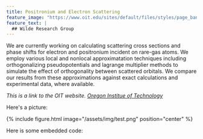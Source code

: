```yaml
---
title: Positronium and Electron Scattering
feature_image: "https://www.oit.edu/sites/default/files/styles/page_banner/public/2020-06/default-page-banner.png?h=10315cc0&itok=9yyqT75s"
feature_text: |
  ## Wilde Research Group
---
```


We are currently working on calculating scattering cross sections and phase shifts for electron and positronium incident on rare-gas atoms. We employ various local and nonlocal approximatation techniques including orthogonalizing pseudopotentials and lagrange multiplier methods to simulate the effect of orthogonality between scattered orbitals. We compare our results from these approximations against exact calculations and experimental data, where available. 

_This is a link to the OIT website. [Oregon Institue of Technology](https://www.oit.edu/)_

Here's a picture:

{% include figure.html image="/assets/img/test.png" position="center" %}

Here is some embedded code:

<script src="https://gist.github.com/Positronium-Scattering/af840943e9c0aa16dc6e46599c9b22ef.js"></script>


